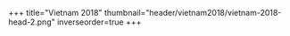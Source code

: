 +++
title="Vietnam 2018"
thumbnail="header/vietnam2018/vietnam-2018-head-2.png"
inverseorder=true
+++

